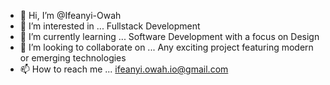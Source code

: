 - 👋 Hi, I’m @Ifeanyi-Owah
- 👀 I’m interested in ... Fullstack Development
- 🌱 I’m currently learning ... Software Development with a focus on Design
- 💞️ I’m looking to collaborate on ... Any exciting project featuring modern or emerging technologies
- 📫 How to reach me ... ifeanyi.owah.io@gmail.com

<!---
Ifeanyi-Owah/Ifeanyi-Owah is a ✨ special ✨ repository because its `README.md` (this file) appears on your GitHub profile.
You can click the Preview link to take a look at your changes.
--->
